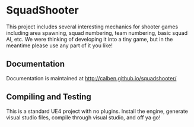# SquadShooter

This project includes several interesting mechanics for shooter games including area spawning, squad numbering, team numbering, basic squad AI, etc.
We were thinking of developing it into a tiny game, but in the meantime please use any part of it you like!

## Documentation

Documentation is maintained at http://calben.github.io/squadshooter/

## Compiling and Testing

This is a standard UE4 project with no plugins.
Install the engine, generate visual studio files, compile through visual studio, and off ya go!
